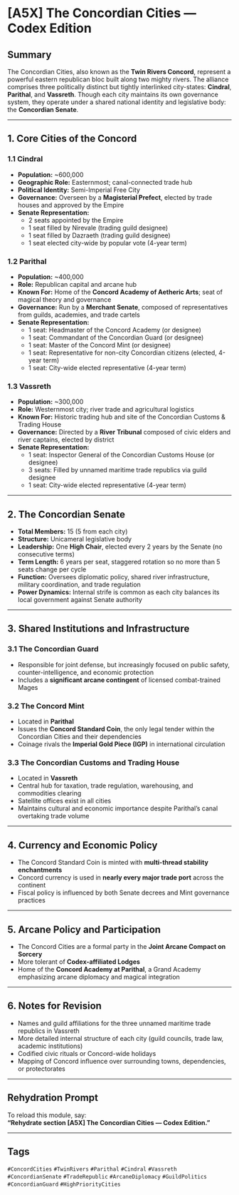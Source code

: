 # [A5X] The Concordian Cities — Codex Edition

## Summary
The Concordian Cities, also known as the **Twin Rivers Concord**, represent a powerful eastern republican bloc built along two mighty rivers. The alliance comprises three politically distinct but tightly interlinked city-states: **Cindral**, **Parithal**, and **Vassreth**. Though each city maintains its own governance system, they operate under a shared national identity and legislative body: the **Concordian Senate**.

---

## 1. Core Cities of the Concord

### 1.1 Cindral
- **Population:** ~600,000
- **Geographic Role:** Easternmost; canal-connected trade hub
- **Political Identity:** Semi-Imperial Free City
- **Governance:** Overseen by a **Magisterial Prefect**, elected by trade houses and approved by the Empire
- **Senate Representation:**
  - 2 seats appointed by the Empire
  - 1 seat filled by Nirevale (trading guild designee)
  - 1 seat filled by Dazraeth (trading guild designee)
  - 1 seat elected city-wide by popular vote (4-year term)

### 1.2 Parithal
- **Population:** ~400,000
- **Role:** Republican capital and arcane hub
- **Known For:** Home of the **Concord Academy of Aetheric Arts**; seat of magical theory and governance
- **Governance:** Run by a **Merchant Senate**, composed of representatives from guilds, academies, and trade cartels
- **Senate Representation:**
  - 1 seat: Headmaster of the Concord Academy (or designee)
  - 1 seat: Commandant of the Concordian Guard (or designee)
  - 1 seat: Master of the Concord Mint (or designee)
  - 1 seat: Representative for non-city Concordian citizens (elected, 4-year term)
  - 1 seat: City-wide elected representative (4-year term)

### 1.3 Vassreth
- **Population:** ~300,000
- **Role:** Westernmost city; river trade and agricultural logistics
- **Known For:** Historic trading hub and site of the Concordian Customs & Trading House
- **Governance:** Directed by a **River Tribunal** composed of civic elders and river captains, elected by district
- **Senate Representation:**
  - 1 seat: Inspector General of the Concordian Customs House (or designee)
  - 3 seats: Filled by unnamed maritime trade republics via guild designee
  - 1 seat: City-wide elected representative (4-year term)

---

## 2. The Concordian Senate

- **Total Members:** 15 (5 from each city)
- **Structure:** Unicameral legislative body
- **Leadership:** One **High Chair**, elected every 2 years by the Senate (no consecutive terms)
- **Term Length:** 6 years per seat, staggered rotation so no more than 5 seats change per cycle
- **Function:** Oversees diplomatic policy, shared river infrastructure, military coordination, and trade regulation
- **Power Dynamics:** Internal strife is common as each city balances its local government against Senate authority

---

## 3. Shared Institutions and Infrastructure

### 3.1 The Concordian Guard
- Responsible for joint defense, but increasingly focused on public safety, counter-intelligence, and economic protection
- Includes a **significant arcane contingent** of licensed combat-trained Mages

### 3.2 The Concord Mint
- Located in **Parithal**
- Issues the **Concord Standard Coin**, the only legal tender within the Concordian Cities and their dependencies
- Coinage rivals the **Imperial Gold Piece (IGP)** in international circulation

### 3.3 The Concordian Customs and Trading House
- Located in **Vassreth**
- Central hub for taxation, trade regulation, warehousing, and commodities clearing
- Satellite offices exist in all cities
- Maintains cultural and economic importance despite Parithal’s canal overtaking trade volume

---

## 4. Currency and Economic Policy

- The Concord Standard Coin is minted with **multi-thread stability enchantments**
- Concord currency is used in **nearly every major trade port** across the continent
- Fiscal policy is influenced by both Senate decrees and Mint governance practices

---

## 5. Arcane Policy and Participation

- The Concord Cities are a formal party in the **Joint Arcane Compact on Sorcery**
- More tolerant of **Codex-affiliated Lodges**
- Home of the **Concord Academy at Parithal**, a Grand Academy emphasizing arcane diplomacy and magical integration

---

## 6. Notes for Revision

- Names and guild affiliations for the three unnamed maritime trade republics in Vassreth
- More detailed internal structure of each city (guild councils, trade law, academic institutions)
- Codified civic rituals or Concord-wide holidays
- Mapping of Concord influence over surrounding towns, dependencies, or protectorates

---

## Rehydration Prompt

To reload this module, say:  
**“Rehydrate section [A5X] The Concordian Cities — Codex Edition.”**

---

## Tags  
`#ConcordCities` `#TwinRivers` `#Parithal` `#Cindral` `#Vassreth` `#ConcordianSenate` `#TradeRepublic` `#ArcaneDiplomacy` `#GuildPolitics` `#ConcordianGuard` `#HighPriorityCities`